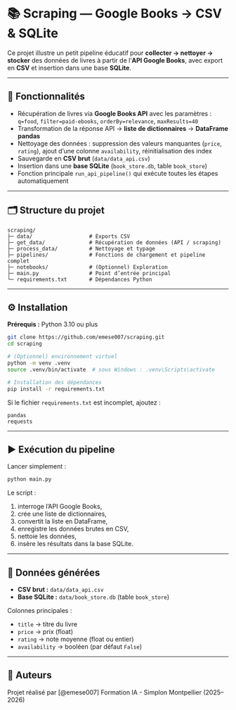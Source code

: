 # 📚 Scraping — Google Books → CSV & SQLite

Ce projet illustre un petit pipeline éducatif pour **collecter → nettoyer → stocker** des données de livres à partir de l’**API Google Books**, avec export en **CSV** et insertion dans une base **SQLite**.

---

## 🚀 Fonctionnalités

- Récupération de livres via **Google Books API** avec les paramètres : `q=food`, `filter=paid-ebooks`, `orderBy=relevance`, `maxResults=40`  
- Transformation de la réponse API → **liste de dictionnaires** → **DataFrame pandas**
- Nettoyage des données : suppression des valeurs manquantes (`price`, `rating`), ajout d’une colonne `availability`, réinitialisation des index
- Sauvegarde en **CSV brut** (`data/data_api.csv`)
- Insertion dans une **base SQLite** (`book_store.db`, table `book_store`)
- Fonction principale `run_api_pipeline()` qui exécute toutes les étapes automatiquement

---

## 🗂️ Structure du projet

```
scraping/
├─ data/                  # Exports CSV
├─ get_data/              # Récupération de données (API / scraping)
├─ process_data/          # Nettoyage et typage
├─ pipelines/             # Fonctions de chargement et pipeline complet
├─ notebooks/             # (Optionnel) Exploration
├─ main.py                # Point d’entrée principal
└─ requirements.txt       # Dépendances Python
```

---

## ⚙️ Installation

**Prérequis :** Python 3.10 ou plus

```bash
git clone https://github.com/emese007/scraping.git
cd scraping

# (Optionnel) environnement virtuel
python -m venv .venv
source .venv/bin/activate  # sous Windows : .venv\Scripts\activate

# Installation des dépendances
pip install -r requirements.txt
```

Si le fichier `requirements.txt` est incomplet, ajoutez :  
```
pandas
requests
```

---

## ▶️ Exécution du pipeline

Lancer simplement :

```bash
python main.py
```

Le script :
1. interroge l’API Google Books,  
2. crée une liste de dictionnaires,  
3. convertit la liste en DataFrame,  
4. enregistre les données brutes en CSV,  
5. nettoie les données,  
6. insère les résultats dans la base SQLite.

---

## 🧾 Données générées

- **CSV brut :** `data/data_api.csv`  
- **Base SQLite :** `data/book_store.db` (table `book_store`)

Colonnes principales :  
- `title` → titre du livre  
- `price` → prix (float)  
- `rating` → note moyenne (float ou entier)  
- `availability` → booléen (par défaut `False`)

---

## 👤 Auteurs

Projet réalisé par [@emese007]
Formation IA - Simplon Montpellier (2025–2026)
